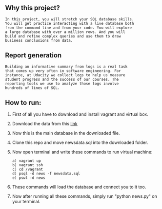 ## Why this project?

	In this project, you will stretch your SQL database skills. 
	You will get practice interacting with a live database both 
	from the command line and from your code. You will explore 
	a large database with over a million rows. And you will 
	build and refine complex queries and use them to draw 
	business conclusions from data.

## Report generation
	Building an informative summary from logs is a real task 
	that comes up very often in software engineering. For 
	instance, at Udacity we collect logs to help us measure 
	student progress and the success of our courses. The 
	reporting tools we use to analyze those logs involve 
	hundreds of lines of SQL.	

## How to run:
 
 1. First of all you have to download and install vagrant and virtual box.
 2. Download the data from this [link](https://d17h27t6h515a5.cloudfront.net/topher/2016/August/57b5f748_newsdata/newsdata.zip)
 3. Now this is the main database in the downloaded file. 
 4. Clone this repo and move newsdata.sql into the downloaded folder.
 5. Now open terminal and write these commands to run virtual machine:
  
		a) vagrant up
    	b) vagrant ssh
    	c) cd /vagrant
    	d) psql -d news -f newsdata.sql
    	e) pswl -d news
6. These commands will load the database and connect you to it too.
7. Now after running all these commands, simply run "python news.py" on your terminal.
